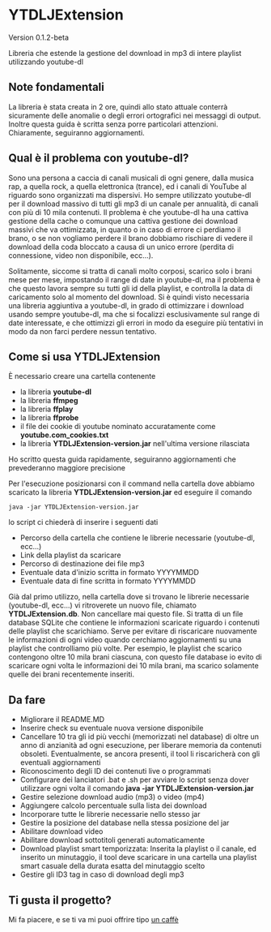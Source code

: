 # YTDLJExtension
Version 0.1.2-beta
  
Libreria che estende la gestione del download in mp3 di intere playlist utilizzando youtube-dl

## Note fondamentali
La libreria è stata creata in 2 ore, quindi allo stato attuale conterrà sicuramente delle anomalie o degli errori ortografici nei messaggi di output. Inoltre questa guida è scritta senza porre particolari attenzioni. Chiaramente, seguiranno aggiornamenti.

## Qual è il problema con youtube-dl?
Sono una persona a caccia di canali musicali di ogni genere, dalla musica rap, a quella rock, a quella elettronica (trance), ed i canali di YouTube al riguardo sono organizzati ma dispersivi. Ho sempre utilizzato youtube-dl per il download massivo di tutti gli mp3 di un canale per annualità, di canali con più di 10 mila contenuti. Il problema è che youtube-dl ha una cattiva gestione della cache o comunque una cattiva gestione dei download massivi che va ottimizzata, in quanto o in caso di errore ci perdiamo il brano, o se non vogliamo perdere il brano dobbiamo rischiare di vedere il download della coda bloccato a causa di un unico errore (perdita di connessione, video non disponibile, ecc...).

Solitamente, siccome si tratta di canali molto corposi, scarico solo i brani mese per mese, impostando il range di date in youtube-dl, ma il problema è che questo lavora sempre su tutti gli id della playlist, e controlla la data di caricamento solo al momento del download. Si è quindi visto necessaria una libreria aggiuntiva a youtube-dl, in grado di ottimizzare i download usando sempre youtube-dl, ma che si focalizzi esclusivamente sul range di date interessate, e che ottimizzi gli errori in modo da eseguire più tentativi in modo da non farci perdere nessun tentativo.

## Come si usa YTDLJExtension
È necessario creare una cartella contenente

  - la libreria **youtube-dl**
  - la libreria **ffmpeg**
  - la libreria **ffplay**
  - la libreria **ffprobe**
  - il file dei cookie di youtube nominato accuratamente come **youtube.com\_cookies.txt**
  - la libreria **YTDLJExtension-version.jar** nell'ultima versione rilasciata

Ho scritto questa guida rapidamente, seguiranno aggiornamenti che prevederanno maggiore precisione

Per l'esecuzione posizionarsi con il command nella cartella dove abbiamo scaricato la libreria **YTDLJExtension-version.jar** ed eseguire il comando

    java -jar YTDLJExtension-version.jar

lo script ci chiederà di inserire i seguenti dati

  - Percorso della cartella che contiene le librerie necessarie (youtube-dl, ecc...)
  - Link della playlist da scaricare
  - Percorso di destinazione dei file mp3
  - Eventuale data d'inizio scritta in formato YYYYMMDD
  - Eventuale data di fine scritta in formato YYYYMMDD

Già dal primo utilizzo, nella cartella dove si trovano le librerie necessarie (youtube-dl, ecc...) vi ritroverete un nuovo file, chiamato **YTDLJExtension.db**. Non cancellare mai questo file. Si tratta di un file database SQLite che contiene le informazioni scaricate riguardo i contenuti delle playlist che scarichiamo. Serve per evitare di riscaricare nuovamente le informazioni di ogni video quando cerchiamo aggiornamenti su una playlist che controlliamo più volte. Per esempio, le playlist che scarico contengono oltre 10 mila brani ciascuna, con questo file database io evito di scaricare ogni volta le informazioni dei 10 mila brani, ma scarico solamente quelle dei brani recentemente inseriti.

## Da fare
  - Migliorare il README.MD
  - Inserire check su eventuale nuova versione disponibile
  - Cancellare 10 tra gli id più vecchi (memorizzati nel database) di oltre un anno di anzianità ad ogni esecuzione, per liberare memoria da contenuti obsoleti. Eventualmente, se ancora presenti, il tool li riscaricherà con gli eventuali aggiornamenti
  - Riconoscimento degli ID dei contenuti live o programmati
  - Configurare dei lanciatori .bat e .sh per avviare lo script senza dover utilizzare ogni volta il comando **java -jar YTDLJExtension-version.jar**
  - Gestire selezione download audio (mp3) o video (mp4)
  - Aggiungere calcolo percentuale sulla lista dei download
  - Incorporare tutte le librerie necessarie nello stesso jar
  - Gestire la posizione del database nella stessa posizione del jar
  - Abilitare download video
  - Abilitare download sottotitoli generati automaticamente
  - Download playlist smart temporizzata: Inserita la playlist o il canale, ed inserito un minutaggio, il tool deve scaricare in una cartella una playlist smart casuale della durata esatta del minutaggio scelto
  - Gestire gli  ID3 tag in caso di download degli mp3

## Ti gusta il progetto?
Mi fa piacere, e se ti va mi puoi offrire tipo [un caffè](https://ko-fi.com/francescoceliento)
